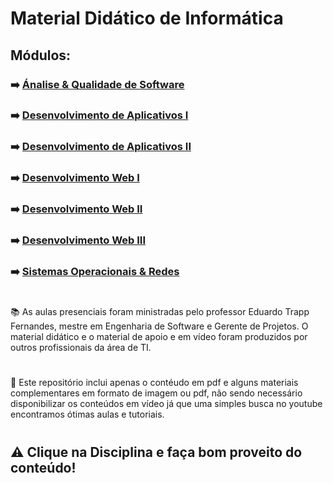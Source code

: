 # Material Didático de Informática

## Módulos: 

### ➡️ [Ánalise & Qualidade de Software](analise-qualidade-software) 
### ➡️ [Desenvolvimento de Aplicativos I](desenvolvimento-aplicativos-I) 
### ➡️ [Desenvolvimento de Aplicativos II](desenvolvimento-aplicativos-II) 
### ➡️ [Desenvolvimento Web I](desenvolvimento-web-I) 
### ➡️ [Desenvolvimento Web II](desenvolvimento-web-II) 
### ➡️ [Desenvolvimento Web III](desenvolvimento-web-III) 
### ➡️ [Sistemas Operacionais & Redes](sistemas-operacionais-e-redes)
#
 📚 As aulas presenciais foram ministradas pelo professor Eduardo Trapp Fernandes, mestre em Engenharia de Software e Gerente de Projetos. O material didático e o material de apoio e em vídeo foram produzidos por outros profissionais da área de TI.
#
📍 Este repositório inclui apenas o contéudo em pdf e alguns materiais complementares em formato de imagem ou pdf, não sendo necessário disponibilizar os conteúdos em vídeo já que uma simples busca no youtube encontramos ótimas aulas e tutoriais.
#

## ⚠️ Clique na Disciplina e faça bom proveito do conteúdo!

